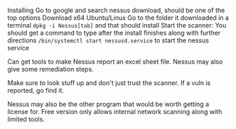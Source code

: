 Installing
	Go to google and search nessus download, should be one of the top options
	Download x64 Ubuntu/Linux
	Go to the folder it downloaded in a terminal
	`dpkg -i Nessus[tab]` and that should install
Start the scanner:
	You should get a command to type after the install finishes along with further directions
	`/bin/systemctl start nessusd.service` to start the nessus service

Can get tools to make Nessus report an excel sheet file.  Nessus may also give some remediation steps.

Make sure to look stuff up and don't just trust the scanner.  If a vuln is reported, go find it.

Nessus may also be the other program that would be worth getting a license for.  Free version only allows internal network scanning along with limited tools.
